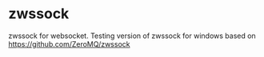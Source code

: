 # zwssock
zwssock for websocket.
Testing version of zwssock for windows based on https://github.com/ZeroMQ/zwssock
